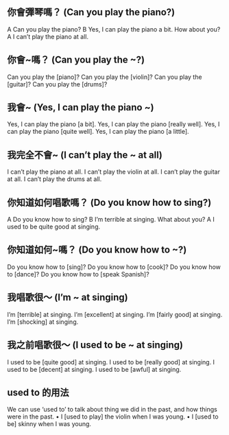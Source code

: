 ## 你會彈琴嗎？ (Can you play the piano?)

A Can you play the piano?
B Yes, I can play the piano a bit. How about you?
A I can’t play the piano at all.

## 你會~嗎？ (Can you play the ~?)

Can you play the [piano]?
Can you play the [violin]?
Can you play the [guitar]?
Can you play the [drums]?

## 我會~ (Yes, I can play the piano ~)

Yes, I can play the piano [a bit].
Yes, I can play the piano [really well].
Yes, I can play the piano [quite well].
Yes, I can play the piano [a little].

## 我完全不會~ (I can’t play the ~ at all)

I can’t play the piano at all.
I can’t play the violin at all.
I can’t play the guitar at all.
I can’t play the drums at all.

## 你知道如何唱歌嗎？ (Do you know how to sing?)

A Do you know how to sing?
B I’m terrible at singing. What about you?
A I used to be quite good at singing.

## 你知道如何~嗎？ (Do you know how to ~?)

Do you know how to [sing]?
Do you know how to [cook]?
Do you know how to [dance]?
Do you know how to [speak Spanish]?

## 我唱歌很～ (I’m ~ at singing)

I’m [terrible] at singing.
I’m [excellent] at singing.
I’m [fairly good] at singing.
I’m [shocking] at singing.

## 我之前唱歌很～ (I used to be ~ at singing)

I used to be [quite good] at singing.
I used to be [really good] at singing.
I used to be [decent] at singing.
I used to be [awful] at singing.

## used to 的用法

We can use ‘used to’ to talk about thing we did in the past, and how things were in the past.
• I [used to play] the violin when I was young.
• I [used to be] skinny when I was young.
